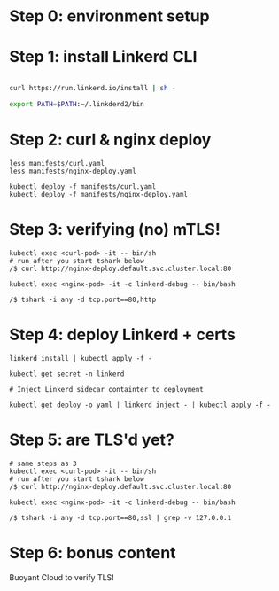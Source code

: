 # Step 0: environment setup

# Step 1: install Linkerd CLI
```sh

curl https://run.linkerd.io/install | sh -

export PATH=$PATH:~/.linkderd2/bin
```

# Step 2: curl & nginx deploy
```ShellSession
less manifests/curl.yaml
less manifests/nginx-deploy.yaml

kubectl deploy -f manifests/curl.yaml
kubectl deploy -f manifests/nginx-deploy.yaml
```

# Step 3: verifying (no) mTLS!

```ShellSession
kubectl exec <curl-pod> -it -- bin/sh
# run after you start tshark below
/$ curl http://nginx-deploy.default.svc.cluster.local:80    

kubectl exec <nginx-pod> -it -c linkerd-debug -- bin/bash

/$ tshark -i any -d tcp.port==80,http
```

# Step 4: deploy Linkerd + certs

```ShellSession
linkerd install | kubectl apply -f -

kubectl get secret -n linkerd

# Inject Linkerd sidecar containter to deployment

kubectl get deploy -o yaml | linkerd inject - | kubectl apply -f -
```

# Step 5: are TLS'd yet?

```ShellSession
# same steps as 3
kubectl exec <curl-pod> -it -- bin/sh
# run after you start tshark below
/$ curl http://nginx-deploy.default.svc.cluster.local:80

kubectl exec <nginx-pod> -it -c linkerd-debug -- bin/bash

/$ tshark -i any -d tcp.port==80,ssl | grep -v 127.0.0.1
```

# Step 6: bonus content

Buoyant Cloud to verify TLS!

